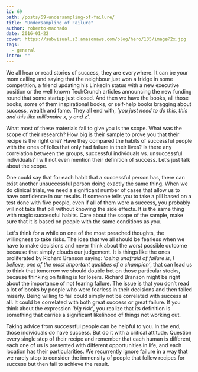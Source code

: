 ```yaml
---
id: 69
path: /posts/69-undersampling-of-failure/
title: "Undersampling of Failure"
author: roberto-machado
date: 2016-01-22
cover: https://subvisual.s3.amazonaws.com/blog/hero/135/image@2x.jpg
tags:
  - general
intro: ""
---
```



We all hear or read stories of success, they are everywhere. It can be your mom calling and saying that the neighbour just won a fridge in some competition, a friend updating his LinkedIn status with a new executive position or the well known TechCrunch articles announcing the new funding round that some startup just closed. And then we have the books, all those books, some of them inspirational books, or self-help books bragging about success, wealth and fame. They all end with, *’you just need to do this, this and this like millionaire x, y and z’*.

What most of these materials fail to give you is the scope. What was the scope of their research? How big is their sample to prove you that their recipe is the right one? Have they compared the habits of successful people with the ones of folks that only had failure in their lives? Is there any correlation between the groups, successful individuals vs. unsuccessful individuals? I will not even mention their definition of success. Let’s just talk about the scope.

One could say that for each habit that a successful person has, there can exist another unsuccessful person doing exactly the same thing. When we do clinical trials, we need a significant number of cases that allow us to have confidence in our results. If someone tells you to take a pill based on a test done with five people, even if all of them were a success, you probably will not take that pill without knowing the side effects. It is the same thing with magic successful habits. Care about the scope of the sample, make sure that it is based on people with the same conditions as you.

Let's think for a while on one of the most preached thoughts, the willingness to take risks. The idea that we all should be fearless when we have to make decisions and never think about the worst possible outcome because that simply clouds our judgement. It is things like the ones proliferated by Richard Branson saying: *’being unafraid of failure is, I believe, one of the most important qualities of a champion’*, that can lead us to think that tomorrow we should double bet on those particular stocks, because thinking on failing is for losers.
Richard Branson might be right about the importance of not fearing failure. The issue is that you don’t read a lot of books by people who were fearless in their decisions and then failed miserly. Being willing to fail could simply not be correlated with success at all. It could be correlated with both great success or great failure. If you think about the expression *‘big risk’*, you realize that its definition is something that carries a significant likelihood of things not working out.

Taking advice from successful people can be helpful to you. In the end, those individuals do have success. But do it with a critical attitude. Question every single step of their recipe and remember that each human is different, each one of us is presented with different opportunities in life, and each location has their particularities. We recurrently ignore failure in a way that we rarely stop to consider the immensity of people that follow recipes for success but then fail to achieve the result.
